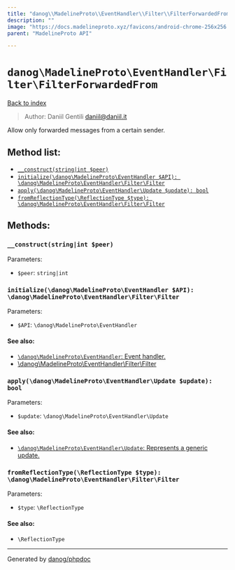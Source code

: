 ```yaml
---
title: "danog\\MadelineProto\\EventHandler\\Filter\\FilterForwardedFrom: Allow only forwarded messages from a certain sender."
description: ""
image: "https://docs.madelineproto.xyz/favicons/android-chrome-256x256.png"
parent: "MadelineProto API"

---
```

# `danog\MadelineProto\EventHandler\Filter\FilterForwardedFrom`
[Back to index](../../../../index.html)

> Author: Daniil Gentili <daniil@daniil.it>  
  

Allow only forwarded messages from a certain sender.  




## Method list:
* [`__construct(string|int $peer)`](#__construct-string-int-peer)
* [`initialize(\danog\MadelineProto\EventHandler $API): \danog\MadelineProto\EventHandler\Filter\Filter`](#initialize-danog-madelineproto-eventhandler-api-danog-madelineproto-eventhandler-filter-filter)
* [`apply(\danog\MadelineProto\EventHandler\Update $update): bool`](#apply-danog-madelineproto-eventhandler-update-update-bool)
* [`fromReflectionType(\ReflectionType $type): \danog\MadelineProto\EventHandler\Filter\Filter`](#fromreflectiontype-reflectiontype-type-danog-madelineproto-eventhandler-filter-filter)

## Methods:
### `__construct(string|int $peer)`




Parameters:

* `$peer`: `string|int`   



### `initialize(\danog\MadelineProto\EventHandler $API): \danog\MadelineProto\EventHandler\Filter\Filter`




Parameters:

* `$API`: `\danog\MadelineProto\EventHandler`   


#### See also: 
* [`\danog\MadelineProto\EventHandler`: Event handler.](../../../../danog/MadelineProto/EventHandler.html)
* [\danog\MadelineProto\EventHandler\Filter\Filter](../../../../danog/MadelineProto/EventHandler/Filter/Filter.html)




### `apply(\danog\MadelineProto\EventHandler\Update $update): bool`




Parameters:

* `$update`: `\danog\MadelineProto\EventHandler\Update`   


#### See also: 
* [`\danog\MadelineProto\EventHandler\Update`: Represents a generic update.](../../../../danog/MadelineProto/EventHandler/Update.html)




### `fromReflectionType(\ReflectionType $type): \danog\MadelineProto\EventHandler\Filter\Filter`




Parameters:

* `$type`: `\ReflectionType`   


#### See also: 
* `\ReflectionType`




---
Generated by [danog/phpdoc](https://phpdoc.daniil.it)
